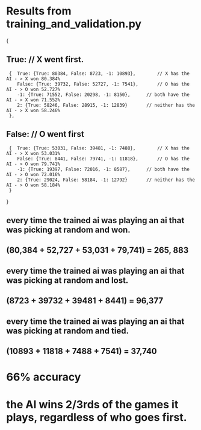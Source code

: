 # Results from training_and_validation.py
{
 ## True: 														// X went first.
	 {	True: {True: 80384, False: 8723, -1: 10893}, 		// X has the AI - > X won 80.384%
		False: {True: 39732, False: 52727, -1: 7541},		// O has the AI - > O won 52.727%
		-1: {True: 71552, False: 20298, -1: 8150},		// both have the AI - > X won 71.552%		
		2: {True: 58246, False: 28915, -1: 12839}		// neither has the AI - > X won 58.246%
	 },
## False: 														// O went first
	 {	True: {True: 53031, False: 39481, -1: 7488}, 		// X has the AI - > X won 53.031%
		False: {True: 8441, False: 79741, -1: 11818},		// O has the AI - > O won 79.741%
		-1: {True: 19397, False: 72016, -1: 8587},		// both have the AI - > O won 72.016%		
		2: {True: 29024, False: 58184, -1: 12792}		// neither has the AI - > O won 58.184%
	 }
}
## every time the trained ai was playing an ai that was picking at random and won.
## (80,384 + 52,727 + 53,031 + 79,741) = 265, 883
##
## every time the trained ai was playing an ai that was picking at random and lost.
## (8723 + 39732 + 39481 + 8441) = 96,377
##
## every time the trained ai was playing an ai that was picking at random and tied.
## (10893 + 11818 + 7488 + 7541) = 37,740
##
# 66% accuracy
# the AI wins 2/3rds of the games it plays, regardless of who goes first.
